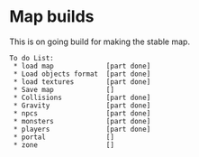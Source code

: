 # Map builds #
This is on going build for making the stable map.

```
To do List:
 * load map             [part done]
 * Load objects format  [part done]
 * load textures        [part done]
 * Save map             []
 * Collisions           [part done]
 * Gravity              [part done]
 * npcs                 [part done]
 * monsters             [part done]
 * players              [part done]
 * portal               []
 * zone                 []
```